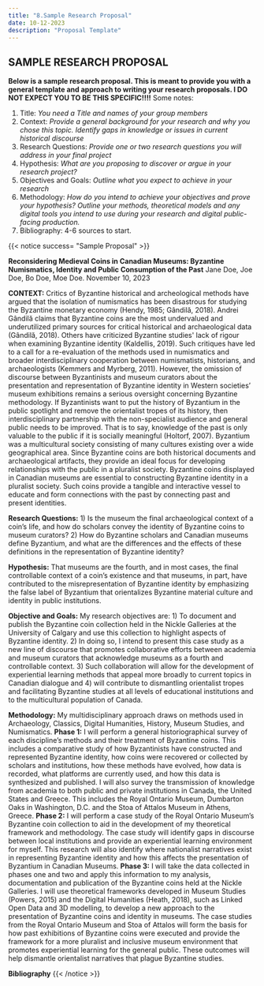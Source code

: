 ```yaml
---
title: "8.Sample Research Proposal"
date: 10-12-2023
description: "Proposal Template"
---
```


## SAMPLE RESEARCH PROPOSAL

**Below is a sample research proposal. This is meant to provide you with a general template and approach to writing your research proposals. I DO NOT EXPECT YOU TO BE THIS SPECIFIC!!!!** Some notes: 
1) Title: *You need a Title and names of your group members*
2) Context: *Provide a general background for your research and why you chose this topic. Identify gaps in knowledge or issues in current historical discourse*
3) Research Questions: *Provide one or two research questions you will address in your final project*
4) Hypothesis: *What are you proposing to discover or argue in your research project?*
5) Objectives and Goals: *Outline what you expect to achieve in your research*
6) Methodology: *How do you intend to achieve your objectives and prove your hypothesis? Outline your methods, theoretical models and any digital tools you intend to use during your research and digital public-facing production.*
7) Bibliography: 4-6 sources to start.


{{< notice success= "Sample Proposal" >}}

**Reconsidering Medieval Coins in Canadian Museums: 
Byzantine Numismatics, Identity and Public Consumption of the Past**
Jane Doe, Joe Doe, Bo Doe, Moe Doe.
November 10, 2023

**CONTEXT:** Critics of Byzantine historical and archeological methods have argued that the isolation of numismatics has been disastrous for studying the Byzantine monetary economy (Hendy, 1985; Gândilă, 2018). Andrei Gândilă claims that Byzantine coins are the most undervalued and underutilized primary sources for critical historical and archaeological data (Gândilă, 2018). Others have criticized Byzantine studies' lack of rigour when examining Byzantine identity (Kaldellis, 2019). Such critiques have led to a call for a re-evaluation of the methods used in numismatics and broader interdisciplinary cooperation between numismatists, historians, and archaeologists (Kemmers and Myrberg, 2011). However, the omission of discourse between Byzantinists and museum curators about the presentation and representation of Byzantine identity in Western societies’ museum exhibitions remains a serious oversight concerning Byzantine methodology. If Byzantinists want to put the history of Byzantium in the public spotlight and remove the orientalist tropes of its history, then interdisciplinary partnership with the non-specialist audience and general public needs to be improved. That is to say, knowledge of the past is only valuable to the public if it is socially meaningful (Holtorf, 2007). Byzantium was a multicultural society consisting of many cultures existing over a wide geographical area. Since Byzantine coins are both historical documents and archaeological artifacts, they provide an ideal focus for developing relationships with the public in a pluralist society. Byzantine coins displayed in Canadian museums are essential to constructing Byzantine identity in a pluralist society. Such coins provide a tangible and interactive vessel to educate and form connections with the past by connecting past and present identities.

**Research Questions:** 1) Is the museum the final archaeological context of a coin’s life, and how do scholars convey the identity of Byzantine coins to museum curators? 2) How do Byzantine scholars and Canadian museums define Byzantium, and what are the differences and the effects of these definitions in the representation of Byzantine identity? 

**Hypothesis:** That museums are the fourth, and in most cases, the final controllable context of a coin’s existence and that museums, in part, have contributed to the misrepresentation of Byzantine identity by emphasizing the false label of Byzantium that orientalizes Byzantine material culture and identity in public institutions.

**Objective and Goals:** My research objectives are: 1) To document and publish the Byzantine coin collection held in the Nickle Galleries at the University of Calgary and use this collection to highlight aspects of Byzantine identity. 2) In doing so, I intend to present this case study as a new line of discourse that promotes collaborative efforts between academia and museum curators that acknowledge museums as a fourth and controllable context. 3) Such collaboration will allow for the development of experiential learning methods that appeal more broadly to current topics in Canadian dialogue and 4) will contribute to dismantling orientalist tropes and facilitating Byzantine studies at all levels of educational institutions and to the multicultural population of Canada. 

**Methodology:** My multidisciplinary approach draws on methods used in Archaeology, Classics, Digital Humanities, History, Museum Studies, and Numismatics. **Phase 1:** I will perform a general historiographical survey of each discipline’s methods and their treatment of Byzantine coins. This includes a comparative study of how Byzantinists have constructed and represented Byzantine identity, how coins were recovered or collected by scholars and institutions, how these methods have evolved, how data is recorded, what platforms are currently used, and how this data is synthesized and published. I will also survey the transmission of knowledge from academia to both public and private institutions in Canada, the United States and Greece. This includes the Royal Ontario Museum, Dumbarton Oaks in Washington, D.C. and the Stoa of Attalos Museum in Athens, Greece. **Phase 2:** I will perform a case study of the Royal Ontario Museum’s Byzantine coin collection to aid in the development of my theoretical framework and methodology. The case study will identify gaps in discourse between local institutions and provide an experiential learning environment for myself. This research will also identify where nationalist narratives exist in representing Byzantine identity and how this affects the presentation of Byzantium in Canadian Museums. **Phase 3:** I will take the data collected in phases one and two and apply this information to my analysis, documentation and publication of the Byzantine coins held at the Nickle Galleries. I will use theoretical frameworks developed in Museum Studies (Powers, 2015) and the Digital Humanities (Heath, 2018), such as Linked Open Data and 3D modelling, to develop a new approach to the presentation of Byzantine coins and identity in museums. The case studies from the Royal Ontario Museum and Stoa of Attalos will form the basis for how past exhibitions of Byzantine coins were executed and provide the framework for a more pluralist and inclusive museum environment that promotes experiential learning for the general public. These outcomes will help dismantle orientalist narratives that plague Byzantine studies.

**Bibliography** 
{{< /notice >}}

